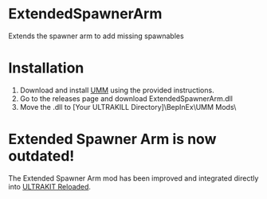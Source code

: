 # ExtendedSpawnerArm
Extends the spawner arm to add missing spawnables

# Installation
1. Download and install [UMM](https://github.com/Temperz87/ultra-mod-manager) using the provided instructions.
2. Go to the releases page and download ExtendedSpawnerArm.dll
3. Move the .dll to [Your ULTRAKILL Directory]\BepInEx\UMM Mods\

# Extended Spawner Arm is now outdated!
The Extended Spawner Arm mod has been improved and integrated directly into [ULTRAKIT Reloaded](https://github.com/PetersonE1/UltrakitReloaded).
